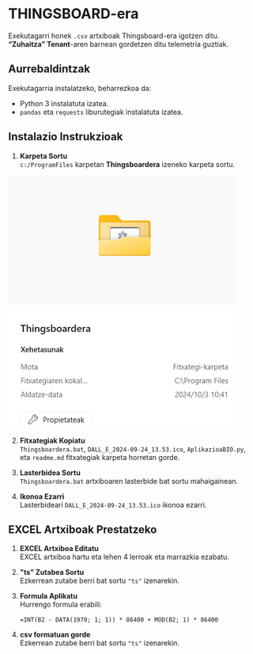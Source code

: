 # THINGSBOARD-era

Exekutagarri honek `.csv` artxiboak Thingsboard-era igotzen ditu. **“Zuhaitza” Tenant**-aren barnean gordetzen ditu telemetria guztiak. 

## Aurrebaldintzak

Exekutagarria instalatzeko, beharrezkoa da:

- Python 3 instalatuta izatea.
- `pandas` eta `requests` liburutegiak instalatuta izatea.

## Instalazio Instrukzioak

1. **Karpeta Sortu**  
   `c:/ProgramFiles` karpetan **Thingsboardera** izeneko karpeta sortu.

![Nire proiektuaren logoa](irudiak/01.png)
   
2. **Fitxategiak Kopiatu**  
   `Thingsboardera.bat`, `DALL_E_2024-09-24_13.53.ico`, `AplikazioaBIO.py`, eta `readme.md` fitxategiak karpeta horretan gorde.
   
3. **Lasterbidea Sortu**  
   `Thingsboardera.bat` artxiboaren lasterbide bat sortu mahaigainean.
   
4. **Ikonoa Ezarri**  
   Lasterbideari `DALL_E_2024-09-24_13.53.ico` ikonoa ezarri.

## EXCEL Artxiboak Prestatzeko

1. **EXCEL Artxiboa Editatu**  
   EXCEL artxiboa hartu eta lehen 4 lerroak eta marrazkia ezabatu.
   
2. **"ts" Zutabea Sortu**  
   Ezkerrean zutabe berri bat sortu `"ts"` izenarekin.
   
3. **Formula Aplikatu**  
   Hurrengo formula erabili:

   ```excel
   =INT(B2 - DATA(1970; 1; 1)) * 86400 + MOD(B2; 1) * 86400

4. **csv formatuan gorde**  
   Ezkerrean zutabe berri bat sortu `"ts"` izenarekin.
